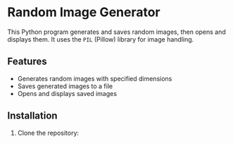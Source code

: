# Random Image Generator

This Python program generates and saves random images, then opens and displays them. It uses the `PIL` (Pillow) library for image handling.

## Features

- Generates random images with specified dimensions
- Saves generated images to a file
- Opens and displays saved images

## Installation

1. Clone the repository:
